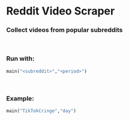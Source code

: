 # Reddit Video Scraper
### Collect videos from popular subreddits
 </br>

 ### Run with:
 ```python
 main("<subreddit>","<period>")
 ```
 </br>
 
 ### Example:
 ```python
 main("TikTokCringe","day")
 ```